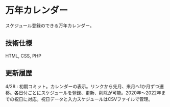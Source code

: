 # 万年カレンダー

スケジュール登録のできる万年カレンダー。

## 技術仕様

HTML, CSS, PHP

## 更新履歴

4/28 : 初期コミット。カレンダーの表示。リンクから先月、来月へ1か月ずつ遷移。各日付ごとにスケジュールを登録、更新、削除が可能。2020年～2022年までの祝日に対応。祝日データと入力スケジュールはCSVファイルで管理。
